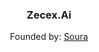 <div align="center">
  <h3>Zecex.Ai</h3>
  <p>Founded by: <a href="https://github.com/souraOP">Soura</a></p>
</div>
